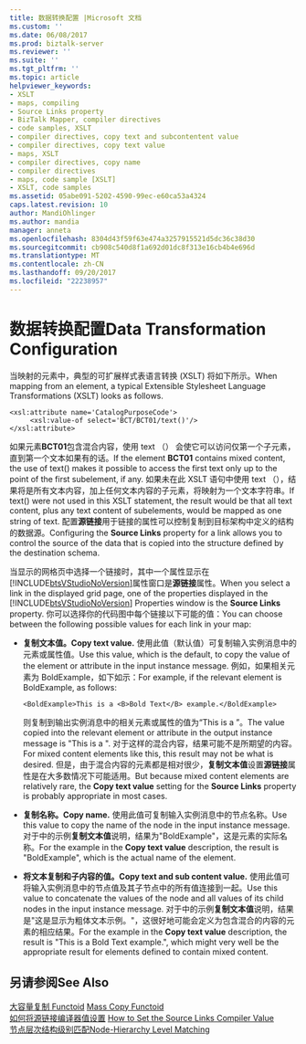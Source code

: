 ```yaml
---
title: 数据转换配置 |Microsoft 文档
ms.custom: ''
ms.date: 06/08/2017
ms.prod: biztalk-server
ms.reviewer: ''
ms.suite: ''
ms.tgt_pltfrm: ''
ms.topic: article
helpviewer_keywords:
- XSLT
- maps, compiling
- Source Links property
- BizTalk Mapper, compiler directives
- code samples, XSLT
- compiler directives, copy text and subcontentent value
- compiler directives, copy text value
- maps, XSLT
- compiler directives, copy name
- compiler directives
- maps, code sample [XSLT]
- XSLT, code samples
ms.assetid: 05abe091-5202-4590-99ec-e60ca53a4324
caps.latest.revision: 10
author: MandiOhlinger
ms.author: mandia
manager: anneta
ms.openlocfilehash: 8304d43f59f63e474a3257915521d5dc36c38d30
ms.sourcegitcommit: cb908c540d8f1a692d01dc8f313e16cb4b4e696d
ms.translationtype: MT
ms.contentlocale: zh-CN
ms.lasthandoff: 09/20/2017
ms.locfileid: "22238957"
---
```

# <a name="data-transformation-configuration"></a><span data-ttu-id="f8507-102">数据转换配置</span><span class="sxs-lookup"><span data-stu-id="f8507-102">Data Transformation Configuration</span></span>
<span data-ttu-id="f8507-103">当映射的元素中，典型的可扩展样式表语言转换 (XSLT) 将如下所示。</span><span class="sxs-lookup"><span data-stu-id="f8507-103">When mapping from an element, a typical Extensible Stylesheet Language Transformations (XSLT) looks as follows.</span></span>  
  
```  
<xsl:attribute name='CatalogPurposeCode'>  
     <xsl:value-of select='BCT/BCT01/text()'/>  
</xsl:attribute>  
```  
  
 <span data-ttu-id="f8507-104">如果元素**BCT01**包含混合内容，使用 text （） 会使它可以访问仅第一个子元素，直到第一个文本如果有的话。</span><span class="sxs-lookup"><span data-stu-id="f8507-104">If the element **BCT01** contains mixed content, the use of text() makes it possible to access the first text only up to the point of the first subelement, if any.</span></span> <span data-ttu-id="f8507-105">如果未在此 XSLT 语句中使用 text （），结果将是所有文本内容，加上任何文本内容的子元素，将映射为一个文本字符串。</span><span class="sxs-lookup"><span data-stu-id="f8507-105">If text() were not used in this XSLT statement, the result would be that all text content, plus any text content of subelements, would be mapped as one string of text.</span></span> <span data-ttu-id="f8507-106">配置**源链接**用于链接的属性可以控制复制到目标架构中定义的结构的数据源。</span><span class="sxs-lookup"><span data-stu-id="f8507-106">Configuring the **Source Links** property for a link allows you to control the source of the data that is copied into the structure defined by the destination schema.</span></span>  
  
 <span data-ttu-id="f8507-107">当显示的网格页中选择一个链接时，其中一个属性显示在[!INCLUDE[btsVStudioNoVersion](../includes/btsvstudionoversion-md.md)]属性窗口是**源链接**属性。</span><span class="sxs-lookup"><span data-stu-id="f8507-107">When you select a link in the displayed grid page, one of the properties displayed in the [!INCLUDE[btsVStudioNoVersion](../includes/btsvstudionoversion-md.md)] Properties window is the **Source Links** property.</span></span> <span data-ttu-id="f8507-108">你可以选择你的代码图中每个链接以下可能的值：</span><span class="sxs-lookup"><span data-stu-id="f8507-108">You can choose between the following possible values for each link in your map:</span></span>  
  
-   <span data-ttu-id="f8507-109">**复制文本值。**</span><span class="sxs-lookup"><span data-stu-id="f8507-109">**Copy text value.**</span></span> <span data-ttu-id="f8507-110">使用此值（默认值）可复制输入实例消息中的元素或属性值。</span><span class="sxs-lookup"><span data-stu-id="f8507-110">Use this value, which is the default, to copy the value of the element or attribute in the input instance message.</span></span> <span data-ttu-id="f8507-111">例如，如果相关元素为 BoldExample，如下如示：</span><span class="sxs-lookup"><span data-stu-id="f8507-111">For example, if the relevant element is BoldExample, as follows:</span></span>  
  
    ```  
    <BoldExample>This is a <B>Bold Text</B> example.</BoldExample>  
    ```  
  
     <span data-ttu-id="f8507-112">则复制到输出实例消息中的相关元素或属性的值为“This is a ”。</span><span class="sxs-lookup"><span data-stu-id="f8507-112">The value copied into the relevant element or attribute in the output instance message is "This is a ".</span></span> <span data-ttu-id="f8507-113">对于这样的混合内容，结果可能不是所期望的内容。</span><span class="sxs-lookup"><span data-stu-id="f8507-113">For mixed content elements like this, this result may not be what is desired.</span></span> <span data-ttu-id="f8507-114">但是，由于混合内容的元素都是相对很少，**复制文本值**设置**源链接**属性是在大多数情况下可能适用。</span><span class="sxs-lookup"><span data-stu-id="f8507-114">But because mixed content elements are relatively rare, the **Copy text value** setting for the **Source Links** property is probably appropriate in most cases.</span></span>  
  
-   <span data-ttu-id="f8507-115">**复制名称。**</span><span class="sxs-lookup"><span data-stu-id="f8507-115">**Copy name.**</span></span> <span data-ttu-id="f8507-116">使用此值可复制输入实例消息中的节点名称。</span><span class="sxs-lookup"><span data-stu-id="f8507-116">Use this value to copy the name of the node in the input instance message.</span></span> <span data-ttu-id="f8507-117">对于中的示例**复制文本值**说明，结果为"BoldExample"，这是元素的实际名称。</span><span class="sxs-lookup"><span data-stu-id="f8507-117">For the example in the **Copy text value** description, the result is "BoldExample", which is the actual name of the element.</span></span>  
  
-   <span data-ttu-id="f8507-118">**将文本复制和子内容的值。**</span><span class="sxs-lookup"><span data-stu-id="f8507-118">**Copy text and sub content value.**</span></span> <span data-ttu-id="f8507-119">使用此值可将输入实例消息中的节点值及其子节点中的所有值连接到一起。</span><span class="sxs-lookup"><span data-stu-id="f8507-119">Use this value to concatenate the values of the node and all values of its child nodes in the input instance message.</span></span> <span data-ttu-id="f8507-120">对于中的示例**复制文本值**说明，结果是"这是显示为粗体文本示例。"，这很好地可能会定义为包含混合的内容的元素的相应结果。</span><span class="sxs-lookup"><span data-stu-id="f8507-120">For the example in the **Copy text value** description, the result is "This is a Bold Text example.", which might very well be the appropriate result for elements defined to contain mixed content.</span></span>  
  
## <a name="see-also"></a><span data-ttu-id="f8507-121">另请参阅</span><span class="sxs-lookup"><span data-stu-id="f8507-121">See Also</span></span>  
 <span data-ttu-id="f8507-122">[大容量复制 Functoid](../core/mass-copy-functoid.md) </span><span class="sxs-lookup"><span data-stu-id="f8507-122">[Mass Copy Functoid](../core/mass-copy-functoid.md) </span></span>  
 <span data-ttu-id="f8507-123">[如何将源链接编译器值设置](../core/how-to-set-the-source-links-compiler-value.md) </span><span class="sxs-lookup"><span data-stu-id="f8507-123">[How to Set the Source Links Compiler Value](../core/how-to-set-the-source-links-compiler-value.md) </span></span>  
 [<span data-ttu-id="f8507-124">节点层次结构级别匹配</span><span class="sxs-lookup"><span data-stu-id="f8507-124">Node-Hierarchy Level Matching</span></span>](../core/node-hierarchy-level-matching.md)